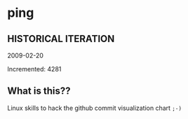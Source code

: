# ping

## HISTORICAL ITERATION
2009-02-20

Incremented: 4281

## What is this?? 
Linux skills to hack the github commit visualization chart `;-)`
